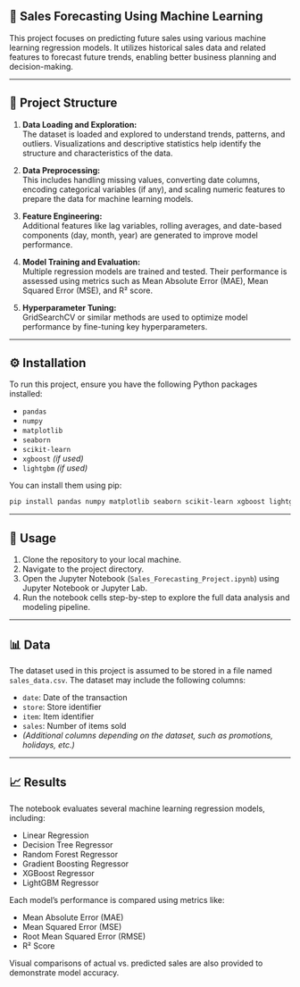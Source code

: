 ## 🧠 Sales Forecasting Using Machine Learning

This project focuses on predicting future sales using various machine learning regression models. It utilizes historical sales data and related features to forecast future trends, enabling better business planning and decision-making.

---

## 📁 Project Structure

1. **Data Loading and Exploration:**  
   The dataset is loaded and explored to understand trends, patterns, and outliers. Visualizations and descriptive statistics help identify the structure and characteristics of the data.

2. **Data Preprocessing:**  
   This includes handling missing values, converting date columns, encoding categorical variables (if any), and scaling numeric features to prepare the data for machine learning models.

3. **Feature Engineering:**  
   Additional features like lag variables, rolling averages, and date-based components (day, month, year) are generated to improve model performance.

4. **Model Training and Evaluation:**  
   Multiple regression models are trained and tested. Their performance is assessed using metrics such as Mean Absolute Error (MAE), Mean Squared Error (MSE), and R² score.

5. **Hyperparameter Tuning:**  
   GridSearchCV or similar methods are used to optimize model performance by fine-tuning key hyperparameters.

---

## ⚙️ Installation

To run this project, ensure you have the following Python packages installed:

- `pandas`  
- `numpy`  
- `matplotlib`  
- `seaborn`  
- `scikit-learn`  
- `xgboost` *(if used)*  
- `lightgbm` *(if used)*

You can install them using pip:

```bash
pip install pandas numpy matplotlib seaborn scikit-learn xgboost lightgbm
```

---

## 🚀 Usage

1. Clone the repository to your local machine.
2. Navigate to the project directory.
3. Open the Jupyter Notebook (`Sales_Forecasting_Project.ipynb`) using Jupyter Notebook or Jupyter Lab.
4. Run the notebook cells step-by-step to explore the full data analysis and modeling pipeline.

---

## 📊 Data

The dataset used in this project is assumed to be stored in a file named `sales_data.csv`. The dataset may include the following columns:

- `date`: Date of the transaction  
- `store`: Store identifier  
- `item`: Item identifier  
- `sales`: Number of items sold  
- *(Additional columns depending on the dataset, such as promotions, holidays, etc.)*

---

## 📈 Results

The notebook evaluates several machine learning regression models, including:

- Linear Regression  
- Decision Tree Regressor  
- Random Forest Regressor  
- Gradient Boosting Regressor  
- XGBoost Regressor  
- LightGBM Regressor  

Each model’s performance is compared using metrics like:

- Mean Absolute Error (MAE)  
- Mean Squared Error (MSE)  
- Root Mean Squared Error (RMSE)  
- R² Score

Visual comparisons of actual vs. predicted sales are also provided to demonstrate model accuracy.
